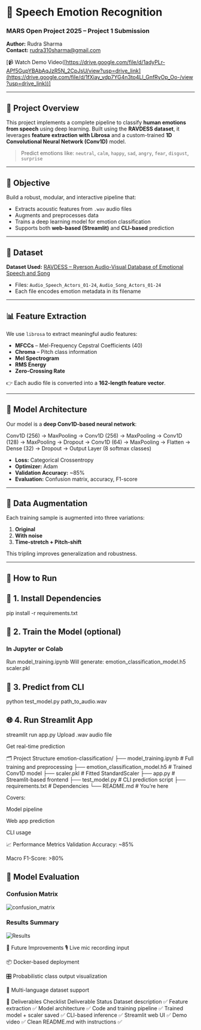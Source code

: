 # 🎤 Speech Emotion Recognition  
### MARS Open Project 2025 – Project 1 Submission  
**Author:** Rudra Sharma  
**Contact:** rudra310sharma@gmail.com  

[📹 Watch Demo Video([https://drive.google.com/file/d/1adyPLr-APf5GupYBAbAqJzR5N_2CpJsU/view?usp=drive_link](https://drive.google.com/file/d/1fXiay_vdp7YG4n3to4Ll_GnfRyOp_Oo-/view?usp=drive_link))]

---

## 🧠 Project Overview

This project implements a complete pipeline to classify **human emotions from speech** using deep learning. Built using the **RAVDESS dataset**, it leverages **feature extraction with Librosa** and a custom-trained **1D Convolutional Neural Network (Conv1D)** model.

> Predict emotions like: `neutral`, `calm`, `happy`, `sad`, `angry`, `fear`, `disgust`, `surprise`

---

## 🎯 Objective

Build a robust, modular, and interactive pipeline that:
- Extracts acoustic features from `.wav` audio files
- Augments and preprocesses data
- Trains a deep learning model for emotion classification
- Supports both **web-based (Streamlit)** and **CLI-based** prediction

---

## 📁 Dataset

**Dataset Used:** [RAVDESS – Ryerson Audio-Visual Database of Emotional Speech and Song](https://zenodo.org/record/1188976)  
- Files: `Audio_Speech_Actors_01-24`, `Audio_Song_Actors_01-24`
- Each file encodes emotion metadata in its filename

---

## 📊 Feature Extraction

We use `librosa` to extract meaningful audio features:
- **MFCCs** – Mel-Frequency Cepstral Coefficients (40)
- **Chroma** – Pitch class information
- **Mel Spectrogram**
- **RMS Energy**
- **Zero-Crossing Rate**

👉 Each audio file is converted into a **162-length feature vector**.

---

## 🧱 Model Architecture

Our model is a **deep Conv1D-based neural network**:

Conv1D (256) → MaxPooling →
Conv1D (256) → MaxPooling →
Conv1D (128) → MaxPooling → Dropout →
Conv1D (64) → MaxPooling →
Flatten → Dense (32) → Dropout →
Output Layer (8 softmax classes)

- **Loss:** Categorical Crossentropy  
- **Optimizer:** Adam  
- **Validation Accuracy:** ~85%  
- **Evaluation:** Confusion matrix, accuracy, F1-score

---

## 🔄 Data Augmentation

Each training sample is augmented into three variations:
1. **Original**
2. **With noise**
3. **Time-stretch + Pitch-shift**

This tripling improves generalization and robustness.

---

## 🚀 How to Run

## 🔧 1. Install Dependencies
pip install -r requirements.txt

## 🔁 2. Train the Model (optional)

### In Jupyter or Colab
Run model_training.ipynb
 Will generate:
 emotion_classification_model.h5
 scaler.pkl
## 📂 3. Predict from CLI
python test_model.py path_to_audio.wav
## 🌐 4. Run Streamlit App
streamlit run app.py
Upload .wav audio file

Get real-time prediction

🗂 Project Structure
emotion-classification/
├── model_training.ipynb            # Full training and preprocessing
├── emotion_classification_model.h5 # Trained Conv1D model
├── scaler.pkl                      # Fitted StandardScaler
├── app.py                          # Streamlit-based frontend
├── test_model.py                   # CLI prediction script
├── requirements.txt                # Dependencies
└── README.md                       # You’re here

Covers:

Model pipeline

Web app prediction

CLI usage

📈 Performance Metrics
Validation Accuracy: ~85%

Macro F1-Score: >80%

## 🧪 Model Evaluation

### Confusion Matrix
![confusion_matrix](https://github.com/user-attachments/assets/befe23ee-3c12-4363-ad80-fde024685167)


### Results Summary
![Results](https://github.com/user-attachments/assets/1583f8ac-ff3f-41d8-aa95-8004849af619)




🔮 Future Improvements
🎙️ Live mic recording input

📦 Docker-based deployment

🎛️ Probabilistic class output visualization

🎵 Multi-language dataset support

📝 Deliverables Checklist
Deliverable	Status
Dataset description	✅
Feature extraction	✅
Model architecture	✅
Code and training pipeline	✅
Trained model + scaler saved	✅
CLI-based inference	✅
Streamlit web UI	✅
Demo video	✅
Clean README.md with instructions	✅
